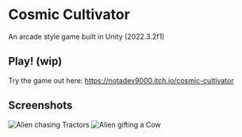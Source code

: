 # Cosmic Cultivator
An arcade style game built in Unity (2022.3.2f1)

## Play! (wip)
Try the game out here:
https://notadev9000.itch.io/cosmic-cultivator

## Screenshots
![Alien chasing Tractors](https://i.ibb.co/QPpX1Yt/Gameplay-1.png)
![Alien gifting a Cow](https://i.ibb.co/NtLXdzd/Gameplay-2.png)
